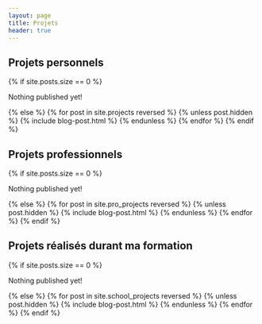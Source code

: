 ```yaml
---
layout: page
title: Projets
header: true
---
```


<section class="list">
	<h2>Projets personnels</h2>
	{% if site.posts.size == 0 %}
		<p class="text-center">Nothing published yet!</p>
	{% else %}
		{% for post in site.projects reversed %}
            {% unless post.hidden %}
				{% include blog-post.html %}
			{% endunless %}
		{% endfor %}
	{% endif %}
</section>

<section class="list">
	<h2>Projets professionnels</h2>
	{% if site.posts.size == 0 %}
		<p class="text-center">Nothing published yet!</p>
	{% else %}
		{% for post in site.pro_projects reversed %}
            {% unless post.hidden %}
				{% include blog-post.html %}
			{% endunless %}
		{% endfor %}
	{% endif %}
</section>

<section class="list">
	<h2>Projets réalisés durant ma formation</h2>
	{% if site.posts.size == 0 %}
		<p class="text-center">Nothing published yet!</p>
	{% else %}
		{% for post in site.school_projects reversed %}
            {% unless post.hidden %}
				{% include blog-post.html %}
			{% endunless %}
		{% endfor %}
	{% endif %}
</section>
